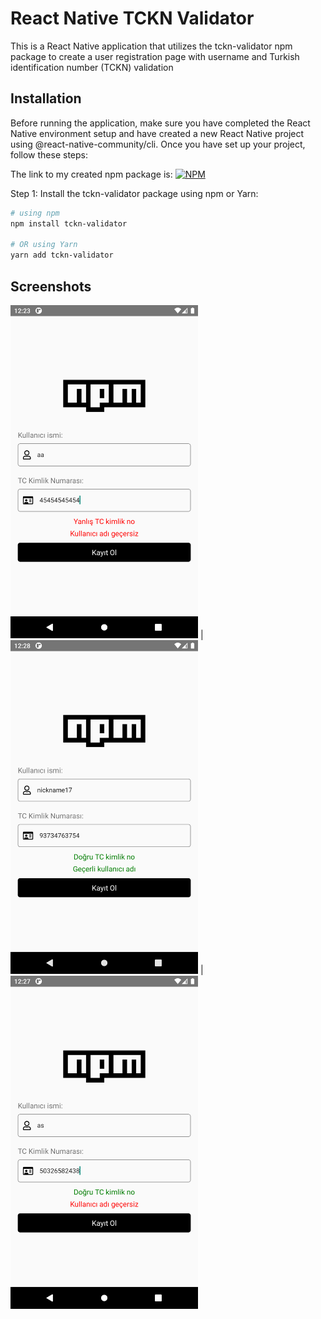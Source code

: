 # React Native TCKN Validator

This is a React Native application that utilizes the tckn-validator npm package to create a user registration page with username and Turkish identification number (TCKN) validation



## Installation

Before running the application, make sure you have completed the React Native environment setup and have created a new React Native project using @react-native-community/cli. Once you have set up your project, follow these steps:

The link to my created npm package is:   [![NPM](https://img.shields.io/npm/v/tckn-validator.svg)](https://www.npmjs.com/package/tckn-validator)

Step 1: Install the tckn-validator package using npm or Yarn:

```bash
# using npm
npm install tckn-validator

# OR using Yarn
yarn add tckn-validator
```

## Screenshots

<img src="assets/1.png" alt="Screenshot 1" width="300" /> | <img src="assets/2.png" alt="Screenshot 2" width="300" /> | <img src="assets/3.png" alt="Screenshot 3" width="300" />




